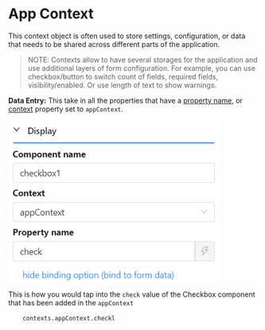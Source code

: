 # App Context

This context object is often used to store settings, configuration, or data that needs to be shared across different parts of the application.

> NOTE: Contexts allow to have several storages for the application and use additional layers of form configuration. For example, you can use checkbox/button to switch count of fields, required fields, visibility/enabled. Or use length of text to show warnings.

**Data Entry:**
This take in all the properties that have a [property name](/docs/front-end-basics/form-components/common-component-properties#property-name), or [context](http://localhost:3000/docs/front-end-basics/form-components/common-component-properties#context) property set to `appContext`.

![Data Entry](./images/context2.png)

This is how you would tap into the `check` value of the Checkbox component that has been added in the `appContext`

```
    contexts.appContext.checkl
```
